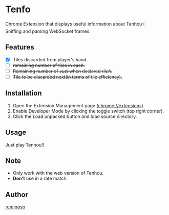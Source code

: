 # Tenfo
Chrome Extension that displays useful information about Tenhou:mahjong:  
Sniffing and parsing WebSocket frames.
## Features
- [x] Tiles discarded from player's hand.
- [ ] ~~remaining number of tiles in each.~~
- [ ] ~~Remaining number of *suzi* when declared *riich*.~~
- [ ] ~~Tile to be discarded next(in terms of tile efficiency).~~
## Installation
1. Open the Extension Management page (<chrome://extensions>).
2. Enable Developer Mode by clicking the toggle switch (top right corner).
3. Click the Load unpacked button and load source directory.
## Usage
Just play Tenhou!!
## Note
- Only work with the web version of Tenhou.
- **Don't** use in a rate match.
## Author
[remiposo](https://github.com/remiposo)
